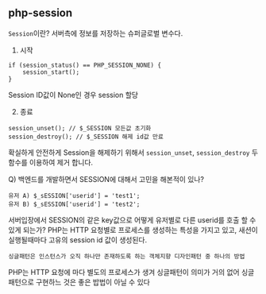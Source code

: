 ## php-session


```Session```이란? 서버측에 정보를 저장하는 슈퍼글로벌 변수다.


1) 시작
```
if (session_status() == PHP_SESSION_NONE) {
    session_start();
} 
```
Session ID값이 None인 경우 session 할당 

2) 종료
```
session_unset(); // $_SESSION 모든값 초기화
session_destroy(); // $_SESSION 해제 id값 만료
```
확실하게 안전하게 Session을 해제하기 위해서 ```session_unset```, ```session_destroy``` 두 함수를 이용하여 제거 합니다.  









Q) 백엔드를 개발하면서 SESSION에 대해서 고민을 해본적이 있나?
```
유저 A) $_sESSION['userid'] = 'test1';
유저 B) $_sESSION['userid'] = 'test2';
```
서버입장에서 SESSION의 같은 key값으로 어떻게 유저별로 다른 userid를 호출 할 수 있게 되는가?
PHP는 HTTP 요청별로 프로세스를 생성하는 특성을 가지고 있고, 새션이 실행될때마다 고유의 session id 값이 생성된다.










```
싱글패턴은 인스턴스가 오직 하나만 존재하도록 하는 객체지향 디자인패턴 중 하나의 방법
```

PHP는 HTTP 요청에 마다 별도의 프로세스가 생겨 싱글패턴이 의미가 거의 없어 싱글패턴으로 구현하느 것은
좋은 밥법이 아닐 수 있다
